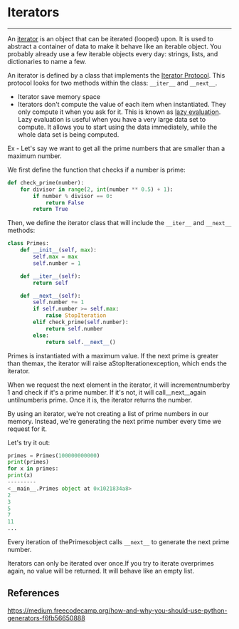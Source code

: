 # Iterators

---

An [iterator](https://en.wikipedia.org/wiki/Iterator) is an object that can be iterated (looped) upon. It is used to abstract a container of data to make it behave like an iterable object. You probably already use a few iterable objects every day: strings, lists, and dictionaries to name a few.

An iterator is defined by a class that implements the [Iterator Protocol](https://docs.python.org/3/c-api/iter.html). This protocol looks for two methods within the class: `__iter__` and `__next__`.

- Iterator save memory space
- Iterators don't compute the value of each item when instantiated. They only compute it when you ask for it. This is known as [lazy evaluation](https://en.wikipedia.org/wiki/Lazy_evaluation). Lazy evaluation is useful when you have a very large data set to compute. It allows you to start using the data immediately, while the whole data set is being computed.

Ex - Let's say we want to get all the prime numbers that are smaller than a maximum number.

We first define the function that checks if a number is prime:

```python
def check_prime(number):
    for divisor in range(2, int(number ** 0.5) + 1):
        if number % divisor == 0:
            return False
        return True
```

Then, we define the iterator class that will include the `__iter__` and `__next__` methods:

```python
class Primes:
    def __init__(self, max):
        self.max = max
        self.number = 1

    def __iter__(self):
        return self

    def __next__(self):
        self.number += 1
        if self.number >= self.max:
            raise StopIteration
        elif check_prime(self.number):
            return self.number
        else:
            return self.__next__()
```

Primes is instantiated with a maximum value. If the next prime is greater than themax, the iterator will raise aStopIterationexception, which ends the iterator.

When we request the next element in the iterator, it will incrementnumberby 1 and check if it's a prime number. If it's not, it will call__next__again untilnumberis prime. Once it is, the iterator returns the number.

By using an iterator, we're not creating a list of prime numbers in our memory. Instead, we're generating the next prime number every time we request for it.

Let's try it out:

```python
primes = Primes(100000000000)
print(primes)
for x in primes:
print(x)
---------
<__main__.Primes object at 0x1021834a8>
2
3
5
7
11
...
```

Every iteration of thePrimesobject calls `__next__` to generate the next prime number.

Iterators can only be iterated over once.If you try to iterate overprimes again, no value will be returned. It will behave like an empty list.

## References

<https://medium.freecodecamp.org/how-and-why-you-should-use-python-generators-f6fb56650888>

